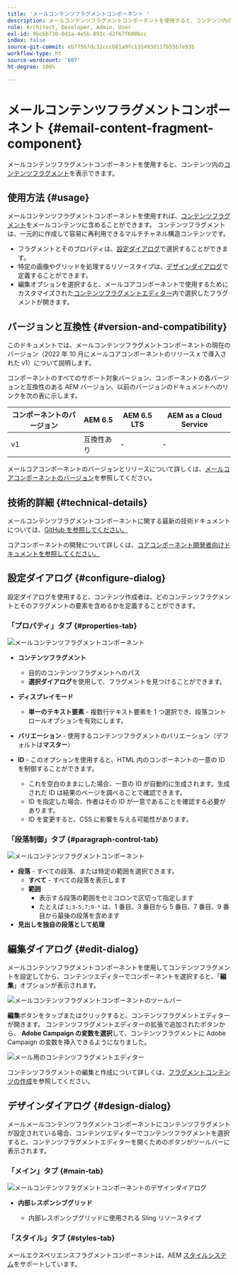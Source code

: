 ```yaml
---
title: 'メールコンテンツフラグメントコンポーネント '
description: メールコンテンツフラグメントコンポーネントを使用すると、コンテンツ内のコンテンツフラグメントを表示できます。
role: Architect, Developer, Admin, User
exl-id: 9bc6b730-0d2a-4e5b-891c-d2f67f600bcc
index: false
source-git-commit: eb77567dc32cccb81a9fc131493d11fb55b7e93b
workflow-type: ht
source-wordcount: '607'
ht-degree: 100%

---
```



# メールコンテンツフラグメントコンポーネント  {#email-content-fragment-component}

メールコンテンツフラグメントコンポーネントを使用すると、コンテンツ内の[コンテンツフラグメント](https://experienceleague.adobe.com/docs/experience-manager-cloud-service/assets/content-fragments/content-fragments.html?lang=ja)を表示できます。

## 使用方法 {#usage}

メールコンテンツフラグメントコンポーネントを使用すれば、[コンテンツフラグメント](https://experienceleague.adobe.com/docs/experience-manager-cloud-service/assets/content-fragments/content-fragments.html?lang=ja)をメールコンテンツに含めることができます。 コンテンツフラグメントは、一元的に作成して容易に再利用できるマルチチャネル構造コンテンツです。

* フラグメントとそのプロパティは、[設定ダイアログ](#configure-dialog)で選択することができます。
* 特定の画像やグリッドを処理するリソースタイプは、[デザインダイアログ](#design-dialog)で定義することができます。
* 編集オプションを選択すると、メールコアコンポーネントで使用するためにカスタマイズされた[コンテンツフラグメントエディター](#edit-dialog)内で選択したフラグメントが開きます。

## バージョンと互換性 {#version-and-compatibility}

このドキュメントでは、メールコンテンツフラグメントコンポーネントの現在のバージョン（2022 年 10 月にメールコアコンポーネントのリリース x で導入された v1）について説明します。

コンポーネントのすべてのサポート対象バージョン、コンポーネントの各バージョンと互換性のある AEM バージョン、以前のバージョンのドキュメントへのリンクを次の表に示します。

| コンポーネントのバージョン | AEM 6.5 | AEM 6.5 LTS | AEM as a Cloud Service |
|---|---|---|---|
| v1 | 互換性あり | - | - |

メールコアコンポーネントのバージョンとリリースについて詳しくは、[メールコアコンポーネントのバージョン](/help/email/versions.md)を参照してください。

## 技術的詳細 {#technical-details}

メールコンテンツフラグメントコンポーネントに関する最新の技術ドキュメントについては、[GitHub を参照してください。](https://adobe.com/go/aem_cmp_tech_email_cf_v1)

コアコンポーネントの開発について詳しくは、[コアコンポーネント開発者向けドキュメントを参照してください。](/help/developing/overview.md)

## 設定ダイアログ {#configure-dialog}

設定ダイアログを使用すると、コンテンツ作成者は、どのコンテンツフラグメントとそのフラグメントの要素を含めるかを定義することができます。

### 「プロパティ」タブ {#properties-tab}

![メールコンテンツフラグメントコンポーネント](/help/email/assets/email-content-fragment-edit-properties.png)

* **コンテンツフラグメント**

   * 目的のコンテンツフラグメントへのパス
   * **選択ダイアログ**&#x200B;を使用して、フラグメントを見つけることができます。

* **ディスプレイモード**
   * **単一のテキスト要素** - 複数行テキスト要素を 1 つ選択でき、段落コントロールオプションを有効にします。
* **バリエーション** - 使用するコンテンツフラグメントのバリエーション（デフォルトは&#x200B;**マスター**）

* **ID** - このオプションを使用すると、HTML 内のコンポーネントの一意の ID を制御することができます。
   * これを空白のままにした場合、一意の ID が自動的に生成されます。生成された ID は結果のページを調べることで確認できます。
   * ID を指定した場合、作者はその ID が一意であることを確認する必要があります。
   * ID を変更すると、CSS に影響を与える可能性があります。

### 「段落制御」タブ {#paragraph-control-tab}

![メールコンテンツフラグメントコンポーネント](/help/assets/content-fragment-edit-paragraph.png)

* **段落** - すべての段落、または特定の範囲を選択できます。
   * **すべて** - すべての段落を表示します
   * **範囲**
      * 表示する段落の範囲をセミコロンで区切って指定します
      * たとえば `1;3-5;7;9-*` は、1 番目、3 番目から 5 番目、7 番目、9 番目から最後の段落を含めます
* **見出しを独自の段落として処理**

## 編集ダイアログ {#edit-dialog}

メールコンテンツフラグメントコンポーネントを使用してコンテンツフラグメントを設定してから、コンテンツエディターでコンポーネントを選択すると、「**編集**」オプションが表示されます。

![メールコンテンツフラグメントコンポーネントのツールバー](/help/email/assets/email-content-fragment-edit-toolbar.png)

**編集**&#x200B;ボタンをタップまたはクリックすると、コンテンツフラグメントエディターが開きます。 コンテンツフラグメントエディターの拡張で追加されたボタンから、 **Adobe Campaign の変数を選択**&#x200B;して、コンテンツフラグメントに Adobe Campaign の変数を挿入できるようになりました。

![メール用のコンテンツフラグメントエディター](/help/email/assets/email-content-fragment-editor.png)

コンテンツフラグメントの編集と作成について詳しくは、[フラグメントコンテンツの作成](https://experienceleague.adobe.com/docs/experience-manager-cloud-service/content/assets/content-fragments/content-fragments-variations.html?lang=ja)を参照してください。

## デザインダイアログ {#design-dialog}

メールメールコンテンツフラグメントコンポーネントにコンテンツフラグメントが設定されている場合、コンテンツエディターでコンテンツフラグメントを選択すると、コンテンツフラグメントエディターを開くためのボタンがツールバーに表示されます。


### 「メイン」タブ {#main-tab}

![メールコンテンツフラグメントコンポーネントのデザインダイアログ](/help/email/assets/email-content-fragment-design.png)

* **内部レスポンシブグリッド**

   * 内部レスポンシブグリッドに使用される Sling リソースタイプ

### 「スタイル」タブ {#styles-tab}

メールエクスペリエンスフラグメントコンポーネントは、AEM [スタイルシステム](/help/get-started/authoring.md#component-styling)をサポートしています。
